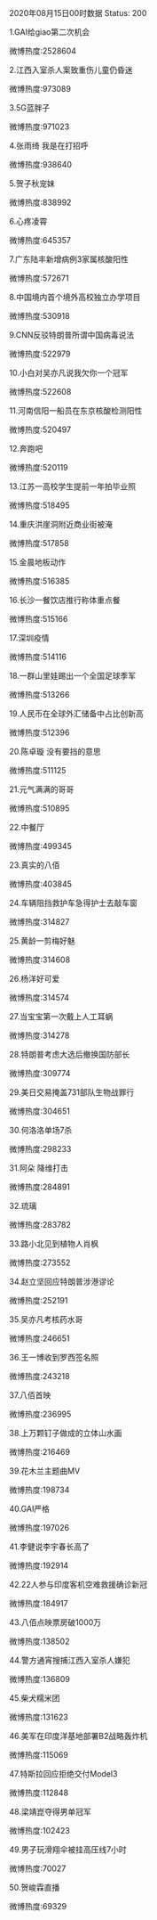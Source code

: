2020年08月15日00时数据
Status: 200

1.GAI给giao第二次机会

微博热度:2528604

2.江西入室杀人案致重伤儿童仍昏迷

微博热度:973089

3.5G蓝胖子

微博热度:971023

4.张雨绮 我是在打招呼

微博热度:938640

5.贺子秋宠妹

微博热度:838992

6.心疼凌霄

微博热度:645357

7.广东陆丰新增病例3家属核酸阳性

微博热度:572671

8.中国境内首个境外高校独立办学项目

微博热度:530918

9.CNN反驳特朗普所谓中国病毒说法

微博热度:522979

10.小白对吴亦凡说我欠你一个冠军

微博热度:522608

11.河南信阳一船员在东京核酸检测阳性

微博热度:520497

12.奔跑吧

微博热度:520119

13.江苏一高校学生提前一年拍毕业照

微博热度:518495

14.重庆洪崖洞附近商业街被淹

微博热度:517858

15.金晨地板动作

微博热度:516385

16.长沙一餐饮店推行称体重点餐

微博热度:515166

17.深圳疫情

微博热度:514116

18.一群山里娃踢出一个全国足球季军

微博热度:513266

19.人民币在全球外汇储备中占比创新高

微博热度:512396

20.陈卓璇 没有要挡的意思

微博热度:511125

21.元气满满的哥哥

微博热度:510895

22.中餐厅

微博热度:499345

23.真实的八佰

微博热度:403845

24.车辆阻挡救护车急得护士去敲车窗

微博热度:314827

25.黄龄一剪梅好魅

微博热度:314608

26.杨洋好可爱

微博热度:314574

27.当宝宝第一次戴上人工耳蜗

微博热度:314278

28.特朗普考虑大选后撤换国防部长

微博热度:309774

29.美日交易掩盖731部队生物战罪行

微博热度:304651

30.何洛洛单场7杀

微博热度:298233

31.阿朵 降维打击

微博热度:284891

32.琉璃

微博热度:283782

33.路小北见到植物人肖枫

微博热度:273552

34.赵立坚回应特朗普涉港谬论

微博热度:252191

35.吴亦凡考核药水哥

微博热度:246651

36.王一博收到罗西签名照

微博热度:243218

37.八佰首映

微博热度:236995

38.上万颗钉子做成的立体山水画

微博热度:216469

39.花木兰主题曲MV

微博热度:198734

40.GAI严格

微博热度:197026

41.李健说李宇春长高了

微博热度:192914

42.22人参与印度客机空难救援确诊新冠

微博热度:184917

43.八佰点映票房破1000万

微博热度:138502

44.警方通宵搜捕江西入室杀人嫌犯

微博热度:136809

45.柴犬糯米团

微博热度:131623

46.美军在印度洋基地部署B2战略轰炸机

微博热度:115069

47.特斯拉回应拒绝交付Model3

微博热度:112848

48.梁靖崑夺得男单冠军

微博热度:102423

49.男子玩滑翔伞被挂高压线7小时

微博热度:70027

50.贺峻霖直播

微博热度:69329

